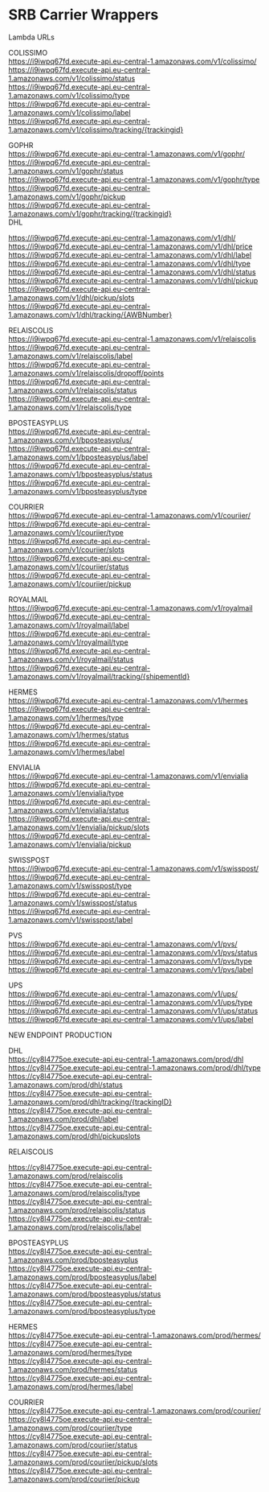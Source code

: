 # SRB Carrier Wrappers <br />

Lambda URLs

COLISSIMO   <br />
https://i9iwpq67fd.execute-api.eu-central-1.amazonaws.com/v1/colissimo/  <br />
https://i9iwpq67fd.execute-api.eu-central-1.amazonaws.com/v1/colissimo/status <br />
https://i9iwpq67fd.execute-api.eu-central-1.amazonaws.com/v1/colissimo/type <br />
https://i9iwpq67fd.execute-api.eu-central-1.amazonaws.com/v1/colissimo/label <br />
https://i9iwpq67fd.execute-api.eu-central-1.amazonaws.com/v1/colissimo/tracking/{trackingid} <br />

GOPHR  <br />
https://i9iwpq67fd.execute-api.eu-central-1.amazonaws.com/v1/gophr/  <br />
https://i9iwpq67fd.execute-api.eu-central-1.amazonaws.com/v1/gophr/status   <br />
https://i9iwpq67fd.execute-api.eu-central-1.amazonaws.com/v1/gophr/type  <br />
https://i9iwpq67fd.execute-api.eu-central-1.amazonaws.com/v1/gophr/pickup  <br />
https://i9iwpq67fd.execute-api.eu-central-1.amazonaws.com/v1/gophr/tracking/{trackingid}  <br />
DHL <br />

https://i9iwpq67fd.execute-api.eu-central-1.amazonaws.com/v1/dhl/ <br />
https://i9iwpq67fd.execute-api.eu-central-1.amazonaws.com/v1/dhl/price <br />
https://i9iwpq67fd.execute-api.eu-central-1.amazonaws.com/v1/dhl/label <br />
https://i9iwpq67fd.execute-api.eu-central-1.amazonaws.com/v1/dhl/type <br />
https://i9iwpq67fd.execute-api.eu-central-1.amazonaws.com/v1/dhl/status <br />
https://i9iwpq67fd.execute-api.eu-central-1.amazonaws.com/v1/dhl/pickup <br />
https://i9iwpq67fd.execute-api.eu-central-1.amazonaws.com/v1/dhl/pickup/slots <br />
https://i9iwpq67fd.execute-api.eu-central-1.amazonaws.com/v1/dhl/tracking/{AWBNumber} <br />


RELAISCOLIS <br />
https://i9iwpq67fd.execute-api.eu-central-1.amazonaws.com/v1/relaiscolis <br />
https://i9iwpq67fd.execute-api.eu-central-1.amazonaws.com/v1/relaiscolis/label <br />
https://i9iwpq67fd.execute-api.eu-central-1.amazonaws.com/v1/relaiscolis/dropoff/points  <br />
https://i9iwpq67fd.execute-api.eu-central-1.amazonaws.com/v1/relaiscolis/status <br />
https://i9iwpq67fd.execute-api.eu-central-1.amazonaws.com/v1/relaiscolis/type <br />

BPOSTEASYPLUS <br />
https://i9iwpq67fd.execute-api.eu-central-1.amazonaws.com/v1/bposteasyplus/ <br />
https://i9iwpq67fd.execute-api.eu-central-1.amazonaws.com/v1/bposteasyplus/label <br />
https://i9iwpq67fd.execute-api.eu-central-1.amazonaws.com/v1/bposteasyplus/status <br />
https://i9iwpq67fd.execute-api.eu-central-1.amazonaws.com/v1/bposteasyplus/type <br />

COURRIER <br />
https://i9iwpq67fd.execute-api.eu-central-1.amazonaws.com/v1/couriier/ <br />
https://i9iwpq67fd.execute-api.eu-central-1.amazonaws.com/v1/couriier/type <br />
https://i9iwpq67fd.execute-api.eu-central-1.amazonaws.com/v1/couriier/slots <br />
https://i9iwpq67fd.execute-api.eu-central-1.amazonaws.com/v1/couriier/status <br />
https://i9iwpq67fd.execute-api.eu-central-1.amazonaws.com/v1/couriier/pickup <br />

ROYALMAIL  <br/>
https://i9iwpq67fd.execute-api.eu-central-1.amazonaws.com/v1/royalmail   <br/>
https://i9iwpq67fd.execute-api.eu-central-1.amazonaws.com/v1/royalmail/label   <br/>
https://i9iwpq67fd.execute-api.eu-central-1.amazonaws.com/v1/royalmail/type  <br/>
https://i9iwpq67fd.execute-api.eu-central-1.amazonaws.com/v1/royalmail/status <br/>
https://i9iwpq67fd.execute-api.eu-central-1.amazonaws.com/v1/royalmail/tracking/{shipementId} <br/>

HERMES  <br/>
https://i9iwpq67fd.execute-api.eu-central-1.amazonaws.com/v1/hermes   <br/>
https://i9iwpq67fd.execute-api.eu-central-1.amazonaws.com/v1/hermes/type   <br/>
https://i9iwpq67fd.execute-api.eu-central-1.amazonaws.com/v1/hermes/status  <br/>
https://i9iwpq67fd.execute-api.eu-central-1.amazonaws.com/v1/hermes/label   <br/>

ENVIALIA  <br/> 
https://i9iwpq67fd.execute-api.eu-central-1.amazonaws.com/v1/envialia <br/>
https://i9iwpq67fd.execute-api.eu-central-1.amazonaws.com/v1/envialia/type <br/>
https://i9iwpq67fd.execute-api.eu-central-1.amazonaws.com/v1/envialia/status <br/>
https://i9iwpq67fd.execute-api.eu-central-1.amazonaws.com/v1/envialia/pickup/slots <br/>
https://i9iwpq67fd.execute-api.eu-central-1.amazonaws.com/v1/envialia/pickup  <br/>

SWISSPOST  <br/>
https://i9iwpq67fd.execute-api.eu-central-1.amazonaws.com/v1/swisspost/<br/>
https://i9iwpq67fd.execute-api.eu-central-1.amazonaws.com/v1/swisspost/type<br/>
https://i9iwpq67fd.execute-api.eu-central-1.amazonaws.com/v1/swisspost/status <br/>
https://i9iwpq67fd.execute-api.eu-central-1.amazonaws.com/v1/swisspost/label <br/>

PVS  <br/>
https://i9iwpq67fd.execute-api.eu-central-1.amazonaws.com/v1/pvs/<br/>
https://i9iwpq67fd.execute-api.eu-central-1.amazonaws.com/v1/pvs/status <br/>
https://i9iwpq67fd.execute-api.eu-central-1.amazonaws.com/v1/pvs/type <br/>
https://i9iwpq67fd.execute-api.eu-central-1.amazonaws.com/v1/pvs/label<br/>

UPS  <br/>
https://i9iwpq67fd.execute-api.eu-central-1.amazonaws.com/v1/ups/ <br/>
https://i9iwpq67fd.execute-api.eu-central-1.amazonaws.com/v1/ups/type <br/>
https://i9iwpq67fd.execute-api.eu-central-1.amazonaws.com/v1/ups/status <br/>
https://i9iwpq67fd.execute-api.eu-central-1.amazonaws.com/v1/ups/label <br/>


NEW ENDPOINT PRODUCTION <br/>

DHL  <br/>
https://cy8l4775oe.execute-api.eu-central-1.amazonaws.com/prod/dhl <br/>
https://cy8l4775oe.execute-api.eu-central-1.amazonaws.com/prod/dhl/type <br/>
https://cy8l4775oe.execute-api.eu-central-1.amazonaws.com/prod/dhl/status <br/> 
https://cy8l4775oe.execute-api.eu-central-1.amazonaws.com/prod/dhl/tracking/{trackingID} <br/>
https://cy8l4775oe.execute-api.eu-central-1.amazonaws.com/prod/dhl/label <br/>
https://cy8l4775oe.execute-api.eu-central-1.amazonaws.com/prod/dhl/pickupslots <br/>


RELAISCOLIS <br />
 
https://cy8l4775oe.execute-api.eu-central-1.amazonaws.com/prod/relaiscolis <br /> 
https://cy8l4775oe.execute-api.eu-central-1.amazonaws.com/prod/relaiscolis/type <br /> 
https://cy8l4775oe.execute-api.eu-central-1.amazonaws.com/prod/relaiscolis/status <br />
https://cy8l4775oe.execute-api.eu-central-1.amazonaws.com/prod/relaiscolis/label <br /> 



BPOSTEASYPLUS <br />
https://cy8l4775oe.execute-api.eu-central-1.amazonaws.com/prod/bposteasyplus <br /> 
https://cy8l4775oe.execute-api.eu-central-1.amazonaws.com/prod/bposteasyplus/label <br /> 
https://cy8l4775oe.execute-api.eu-central-1.amazonaws.com/prod/bposteasyplus/status <br /> 
https://cy8l4775oe.execute-api.eu-central-1.amazonaws.com/prod/bposteasyplus/type <br /> 


HERMES  <br/>
https://cy8l4775oe.execute-api.eu-central-1.amazonaws.com/prod/hermes/ <br /> 
https://cy8l4775oe.execute-api.eu-central-1.amazonaws.com/prod/hermes/type <br /> 
https://cy8l4775oe.execute-api.eu-central-1.amazonaws.com/prod/hermes/status <br /> 
https://cy8l4775oe.execute-api.eu-central-1.amazonaws.com/prod/hermes/label <br /> 


COURRIER <br />
https://cy8l4775oe.execute-api.eu-central-1.amazonaws.com/prod/couriier/ <br /> 
https://cy8l4775oe.execute-api.eu-central-1.amazonaws.com/prod/couriier/type <br /> 
https://cy8l4775oe.execute-api.eu-central-1.amazonaws.com/prod/couriier/status <br /> 
https://cy8l4775oe.execute-api.eu-central-1.amazonaws.com/prod/couriier/pickup/slots <br /> 
https://cy8l4775oe.execute-api.eu-central-1.amazonaws.com/prod/couriier/pickup <br /> 
